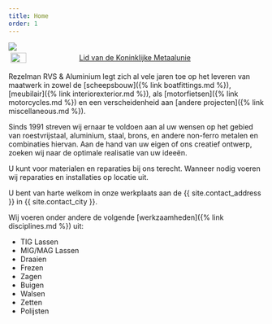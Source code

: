 ```yaml
---
title: Home
order: 1
---
```


<aside>
  <img src="{{ 'assets/frontpage0.jpg' | relative_url }}" id="frontpage" />
</aside>

<aside>
  <a href="https://www.metaalunie.nl/" target="_blank" 
    title="Naar de website van de Koninklijke Metaalunie" 
    style="padding:0.3em;display:flex;gap:0.8em;align-items:center;flex-wrap:wrap;">
    <img src="{{ 'assets/metaalunie.svg' | relative_url }}" style="width:25%;min-width:2em;" />
    <span style="flex: 1">Lid van de Koninklijke Metaal&shy;unie</span>
  </a>
</aside>

Rezelman RVS & Aluminium legt zich al vele jaren toe op het leveren van maatwerk in zowel de
[scheeps­bouw]({% link boatfittings.md %}),
[meubilair]({% link interiorexterior.md %}), als
[motor­fietsen]({% link motorcycles.md %}) en een verscheidenheid aan
[andere projecten]({% link miscellaneous.md %}).

Sinds 1991 streven wij ernaar te voldoen aan al uw wensen op het gebied van roestvrijstaal, aluminium, staal, brons, en andere non-ferro metalen en combinaties hiervan. Aan de hand van uw eigen of ons creatief ontwerp, zoeken wij naar de optimale realisatie van uw ideeën.

U kunt voor materialen en reparaties bij ons terecht. Wanneer nodig voeren wij reparaties en installaties op locatie uit.

U bent van harte welkom in onze werkplaats aan de {{ site.contact_address }} in {{ site.contact_city }}.

Wij voeren onder andere de volgende [werkzaamheden]({% link disciplines.md %}) uit:

- TIG Lassen
- MIG/MAG Lassen
- Draaien
- Frezen
- Zagen
- Buigen
- Walsen
- Zetten
- Polijsten

<script src="/index.js" async></script>
